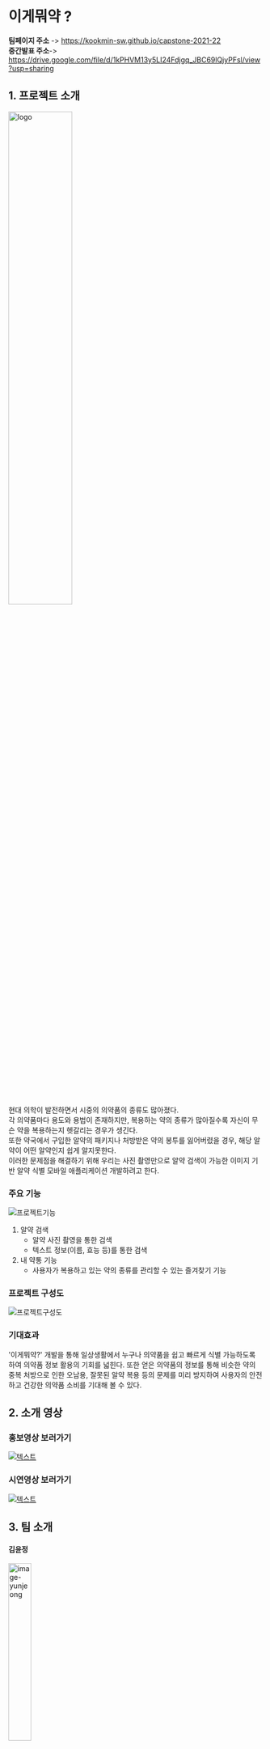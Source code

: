 # 이게뭐약 ?

**팀페이지 주소** -> https://kookmin-sw.github.io/capstone-2021-22  
**중간발표 주소**-> https://drive.google.com/file/d/1kPHVM13y5LI24Fdjgq_JBC69lQjyPFsl/view?usp=sharing

## 1. 프로젝트 소개
<!-- ![image](https://user-images.githubusercontent.com/28584133/118848501-c40d9200-b909-11eb-86b1-a460692ac6fa.png) -->
<img src="https://user-images.githubusercontent.com/28584133/118848501-c40d9200-b909-11eb-86b1-a460692ac6fa.png" alt="logo" width="50%">
<!-- <img src="https://user-images.githubusercontent.com/28584226/113487557-be8ff000-94f3-11eb-978b-a53a3580be7f.png" alt="logo" width=50%/>   -->

현대 의학이 발전하면서 시중의 의약품의 종류도 많아졌다.  
각 의약품마다 용도와 용법이 존재하지만, 복용하는 약의 종류가 많아질수록 자신이 무슨 약을 복용하는지 헷갈리는 경우가 생긴다.  
또한 약국에서 구입한 알약의 패키지나 처방받은 약의 봉투를 잃어버렸을 경우, 해당 알약이 어떤 알약인지 쉽게 알지못한다.  
이러한 문제점을 해결하기 위해 우리는 사진 촬영만으로 알약 검색이 가능한 이미지 기반 알약 식별 모바일 애플리케이션 개발하려고 한다.   

### 주요 기능 
![프로젝트기능](https://user-images.githubusercontent.com/28584133/118849030-48f8ab80-b90a-11eb-862b-81007536fefa.png)
<!-- ![프로젝트기능](https://user-images.githubusercontent.com/28584226/113821628-4eb18c00-97b7-11eb-9b71-fbaebbfdaaa6.jpg) -->
1. 알약 검색
    - 알약 사진 촬영을 통한 검색
    - 텍스트 정보(이름, 효능 등)를 통한 검색
3. 내 약통 기능
    - 사용자가 복용하고 있는 약의 종류를 관리할 수 있는 즐겨찾기 기능

### 프로젝트 구성도
![프로젝트구성도](https://user-images.githubusercontent.com/28584133/118848870-2070b180-b90a-11eb-8d32-1a6ab983e5e1.png)

<!-- ![프로젝트구성도](https://user-images.githubusercontent.com/28584226/113821614-4a856e80-97b7-11eb-94b2-db79284d44df.jpg)
 -->
### 기대효과
'이게뭐약?' 개발을 통해 일상생활에서 누구나 의약품을 쉽고 빠르게 식별 가능하도록 하여 의약품 정보 활용의 기회를 넓힌다. 또한 얻은 의약품의 정보를 통해 비슷한 약의 중복 처방으로 인한 오남용, 잘못된 알약 복용 등의 문제를 미리 방지하여 사용자의 안전하고 건강한 의약품 소비를 기대해 볼 수 있다.

## 2. 소개 영상

### 홍보영상 보러가기
[![텍스트](https://user-images.githubusercontent.com/28584159/119353664-1ec63580-bcde-11eb-9313-22fd2e9eb4c0.png)](https://drive.google.com/file/d/1Zw7w_8N1e5AV6rv_GLk4jOZbXOUsoFyR/view?usp=sharing)
### 시연영상 보러가기
[![텍스트](https://user-images.githubusercontent.com/28584226/119618515-f0f80280-be3d-11eb-9bc1-7246ceba0dcc.png)](https://drive.google.com/file/d/1uk1CV_iIfjNnzZ5MIiyrygWHF8sZ8Njg/view?usp=sharing)

## 3. 팀 소개

#### 김윤정

<img src="https://user-images.githubusercontent.com/28584226/113485108-f80e2e80-94e6-11eb-903b-1b324d57382f.jpeg" alt="image-yunjeong" width= 30%/>

~~~
Student ID: 20171600
E-mail: jje0ng@kookmin.ac.kr
Role: 팀장, AI 모델 개발, 데이터 라벨링
~~~

#### 고지원

<img src="https://user-images.githubusercontent.com/28584226/113485623-82579200-94e9-11eb-8fbb-02e12f73396c.jpeg" alt="image-jiwon" width= 30% />

~~~
Student ID: 20171577
E-mail: gggoe@kookmin.ac.kr
Role: UI/UX 디자인 및 앱 기획, 클라이언트 개발
~~~

#### 김규리

<img src="https://user-images.githubusercontent.com/28584226/113485312-d1042c80-94e7-11eb-8c78-f04a80c1a268.jpeg" alt="image-gyuri"  width= 30%/>

~~~
Student ID: 20171582
E-mail: rosa980309@kookmin.ac.kr
Role: AI 모델 개발, 데이터 라벨링
~~~

#### 김민주

<img src="https://user-images.githubusercontent.com/28584226/113485307-ca75b500-94e7-11eb-9d06-70d290733e90.jpeg" alt="image-minju" width= 30%/>

~~~
Student ID: 20171590
E-mail: rlaalswn3282@kookmin.ac.kr
Role: 클라이언트 개발
~~~

#### 송준호

<img src="https://user-images.githubusercontent.com/28584226/113485619-7ec40b00-94e9-11eb-8f68-c8ed81c3b492.jpeg" alt="image-junho" width= 30%/>

~~~
Student ID: 20153190
E-mail: wgzero@kookmin.ac.kr
Role: 데이터베이스 구축, 서버 개발, Git 관리
~~~

### 4. 사용법


### 서버 실행 환경 설정

리눅스(우분투) 기준
1. Node.js  설치
```
$ sudo apt-get update
$ sudo apt-get install -y build-essential
$ sudo apt-get install curl
$ curl -sL https://deb.nodesource.com/setup_14.x | sudo -E bash –
$ sudo apt-get install -y nodejs
```

2. npm 버전 업데이트
```
$ npm install -g npm
```

3. DB 설치
```
$ sudo apt-get update
$ sudo apt-get install -y mysql-server
$ sudo mysql_secure_installation
```

4. 서버 git clone
```
$ git clone https://github.com/kookmin-sw/capstone-2021-22.git
// pull한 저장소의 Server 폴더로 이동 후 필요한 패키지 설치
$ npm install express passport bcrpt jsonwebtoken fs path sequelize multer
$ npm install child_process request xml-js express-session
// .env 파일 생성 후 config.js 파일 설정에 필요한 password 설정 
```

5. 서버 실행 
```
// 80번 포트를 여는 라이브 서버용 실행 명렁어 
npm start
// 8001번 포트를 여는 테스트 서버용 실행 명렁어
npm run-script dev 
```

### 클라이언트 실행 환경설정

#### MacOS 환경 설정

1. Nvm (node version manager) 설치
```
$ sudo curl -o- https://raw.githubusercontent.com/creationix/nvm/v0.33.1/install.sh | bash
$ vi ~/.bash_profile
// vi 에디터로 파일 내용에 추가 후 저장 
-----------------------------------------------------------------
export NVM_DIR="$HOME/.nvm"  
[ -s "$NVM_DIR/nvm.sh" ] && . "$NVM_DIR/nvm.sh" # This loads nvm  
-----------------------------------------------------------------
$ source ~/.bash_profile
```

2. Node.js & Npm (node package manager) 설치
```
$ nvm install 14.13.1
$ nvm use 14.13.1
```

3. Xcode 설치

- install xcode in AppStore (version 12.4)
- https://apps.apple.com/us/app/xcode/id497799835?mt=12


4. Cocoapod 설치
```
$ sudo gem install cocoapods -v 1.10.0
```

5. React native cli 설치
```
$ npm install -g react-native-cli
```

#### ios 실행 방법
```
$ git clone https://github.com/kookmin-sw/capstone-2021-22.git
$ cd Client
$ npm install
$ cd ios & pod install & cd ..
$ npm start
$ react-native run-ios
```

#### ios 디바이스 실행 방법

1. 애플 개발자 생성  
https://developer.apple.com/
account -> login -> “By checking this box I confirm that I have read and agree to be bound by the Agreement above.” 체크 -> submit

2. 디바이스 테스트 
- Usb를 이용하여 테스트하고 싶은 디바이스와 mac연결
- Client/Ios/Client.xcodeproj 실행
- Client선택 -> TARGETS/Client -> General -> Signing -> team -> add account… -> 애플 개발자 계정 id & password 입력 -> download manual profiles
- Team -> 추가한 아이디 선택 
- TARGETS/ClientTests -> Signing -> team -> 추가한 아이디 선택
- 실행시킬 device로 변경 후 화살표를 눌러 프로젝트 실행
